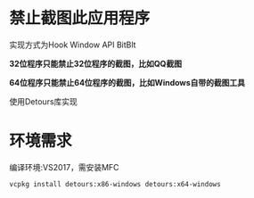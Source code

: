 # 禁止截图此应用程序

实现方式为Hook Window API BitBlt

**32位程序只能禁止32位程序的截图，比如QQ截图**

**64位程序只能禁止64位程序的截图，比如Windows自带的截图工具**

使用Detours库实现

# 环境需求

编译环境:VS2017，需安装MFC

```sh
vcpkg install detours:x86-windows detours:x64-windows
```




